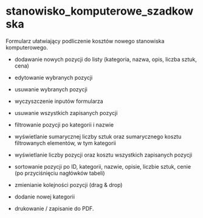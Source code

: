 # stanowisko_komputerowe_szadkowska

Formularz ułatwiający podliczenie kosztów nowego stanowiska komputerowego.

- dodawanie nowych pozycji do listy (kategoria, nazwa, opis, liczba sztuk, cena)
- edytowanie wybranych pozycji
- usuwanie wybranych pozycji

- wyczyszczenie inputów formularza
- usuwanie wszystkich zapisanych pozycji

- filtrowanie pozycji po kategorii i nazwie
- wyświetlanie sumarycznej liczby sztuk oraz sumarycznego kosztu filtrowanych elementów, w tym kategorii
  
- wyświetlanie liczby pozycji oraz kosztu wszystkich zapisanych pozycji

- sortowanie pozycji po ID, kategorii, nazwie, opisie, liczbie sztuk, cenie (po przyciśnięciu nagłówków tabeli)
 
- zmienianie kolejności pozycji (drag & drop)

- dodanie nowej kategorii

- drukowanie / zapisanie do PDF.
